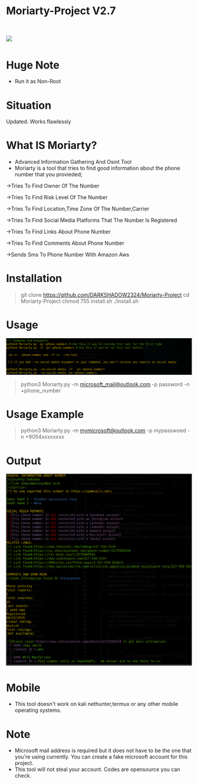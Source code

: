 # Moriarty-Project V2.7

# ![](images/moriarty.PNG)
# Huge Note
- Run it as Non-Root
# Situation
Updated. Works flawlessly
# What IS Moriarty?
- Advanced Information Gathering And Osint Tool
- Moriarty is a tool that tries to find good information about the phone number that you provieded;

->Tries To Find Owner Of The Number

->Tries To Find Risk Level Of The Number

->Tries To Find Location,Time Zone Of The Number,Carrier

->Tries To Find Social Media Platforms That The Number Is Registered

->Tries To Find Links About Phone Number

->Tries To Find Comments About Phone Number

->Sends Sms To Phone Number With Amazon Aws

# Installation
> git clone https://github.com/DARKSHADOW2324/Moriarty-Project
> cd Moriarty-Project
> chmod 755 install.sh
> ./install.sh

# Usage
![](images/moriarty2.PNG)
> python3 Moriarty.py -m microsoft_mail@outlook.com -p password -n +phone_number

# Usage Example
> python3 Moriarty.py -m mymicrosoft@outlook.com -p mypasswoed -n +9054xxxxxxxx

# Output
![](images/3.png)

# Mobile
* This tool doesn't work on kali nethunter,termux or any other mobile operating systems.

# Note
* Microsoft mail address is required but it does not have to be the one that you're using currently. You can create a fake microsoft account for this project.
* This tool will not steal your account. Codes are opensource you can check.

